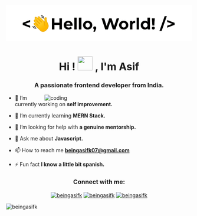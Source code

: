 ![MasterHead](https://github.com/BeingAsifk/beingasifk/blob/main/logo.gif)
<h1 align="center">Hi ! <img width="40" height="38" src="https://raw.githubusercontent.com/Tarikul-Islam-Anik/Telegram-Animated-Emojis/main/People/Waving%20Hand.webp" >
, I'm Asif</h1>
<h3 align="center">A passionate frontend developer from India.</h3>
<img align="right" alt="coding" width="400" src="https://user-images.githubusercontent.com/74038190/212748842-9fcbad5b-6173-4175-8a61-521f3dbb7514.gif" >



- 🔭 I’m currently working on **self improvement.**

- 🌱 I’m currently learning **MERN Stack.**

- 🤝 I’m looking for help with **a genuine mentorship.**

- 💬 Ask me about **Javascript.**

- 📫 How to reach me **beingasifk07@gmail.com**

- ⚡ Fun fact **I know a little bit spanish.**

<h3 align="center">Connect with me:</h3>
<p align="center">
<a href="https://twitter.com/beingasifk" target="blank"><img align="center" src="https://raw.githubusercontent.com/rahuldkjain/github-profile-readme-generator/master/src/images/icons/Social/twitter.svg" alt="beingasifk" height="30" width="40" /></a>
<a href="https://linkedin.com/in/beingasifk" target="blank"><img align="center" src="https://raw.githubusercontent.com/rahuldkjain/github-profile-readme-generator/master/src/images/icons/Social/linked-in-alt.svg" alt="beingasifk" height="30" width="40" /></a>
<a href="https://instagram.com/beingasifk" target="blank"><img align="center" src="https://raw.githubusercontent.com/rahuldkjain/github-profile-readme-generator/master/src/images/icons/Social/instagram.svg" alt="beingasifk" height="30" width="40" /></a>
</p>



<p><img align="left" src="https://github-readme-stats.vercel.app/api/top-langs?username=beingasifk&show_icons=true&locale=en&layout=compact" alt="beingasifk" /></p>



